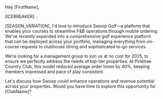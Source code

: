 Hey [FirstName],

[ICEBREAKER]

[SEASON_VARIATION], I'd love to introduce Swoop Golf—a platform that enables your courses to streamline F&B operations through mobile ordering. We've recently expanded into a comprehensive golf experience platform that can be deployed across your portfolio, managing everything from on-course requests to clubhouse dining and sophisticated to-go services.

We’re looking for a management group to join us at no cost for 2025, to ensure we perfectly address the needs of top-tier properties. At Pinetree Country Club, this model reduced average order times by 40%, keeping members impressed and pace of play consistent.

Let's discuss how Swoop could enhance operations and revenue potential across your properties. Would you have time to explore this opportunity for [ClubName]?